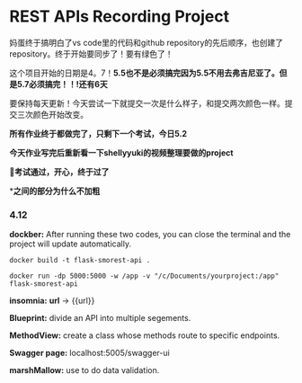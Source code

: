 # REST APIs Recording Project


妈蛋终于搞明白了vs code里的代码和github repository的先后顺序，也创建了repository。终于开始要同步了！要有绿色了！

这个项目开始的日期是4。7！**5.5也不是必须搞完因为5.5不用去弗吉尼亚了。但是5.7必须搞完！！!还有6天**

要保持每天更新！今天尝试一下就提交一次是什么样子，和提交两次颜色一样。提交三次颜色开始改变。

**所有作业终于都做完了，只剩下一个考试，今日5.2**

**今天作业写完后重新看一下shellyyuki的视频整理要做的project**

**🍐考试通过，开心，终于过了**

***之间的部分为什么不加粗**




### 4.12

 **dockber:** After running these two codes, you can close the terminal and the project will update automatically.
```
docker build -t flask-smorest-api . 
```
 ```
 docker run -dp 5000:5000 -w /app -v "/c/Documents/yourproject:/app" flask-smorest-api
 ```


        
        
         

**insomnia:**  **url** -> {{url}} 

**Blueprint:** divide an API into multiple segements.

**MethodView:** create a class whose methods route to specific endpoints.

**Swagger page:** localhost:5005/swagger-ui

**marshMallow:** use to do data validation.